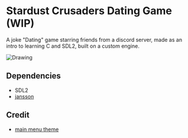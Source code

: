 # Stardust Crusaders Dating Game (WIP)

A joke "Dating" game starring friends from a discord server, made as an intro to learning C and SDL2, built on a custom engine.

![Drawing](https://github.com/Yoyolick/SCDG/assets/43967290/f98545d1-c4ba-419e-a674-da436f591d23)

## Dependencies

- SDL2
- [jansson](https://github.com/akheron/jansson)

## Credit

- [main menu theme](https://www.youtube.com/watch?v=LGqDB4qmDVM)
